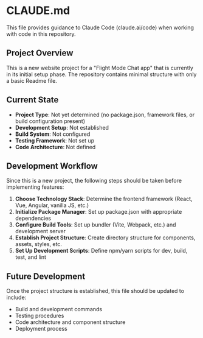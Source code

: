 # CLAUDE.md

This file provides guidance to Claude Code (claude.ai/code) when working with code in this repository.

## Project Overview

This is a new website project for a "Flight Mode Chat app" that is currently in its initial setup phase. The repository contains minimal structure with only a basic Readme file.

## Current State

- **Project Type**: Not yet determined (no package.json, framework files, or build configuration present)
- **Development Setup**: Not established
- **Build System**: Not configured
- **Testing Framework**: Not set up
- **Code Architecture**: Not defined

## Development Workflow

Since this is a new project, the following steps should be taken before implementing features:

1. **Choose Technology Stack**: Determine the frontend framework (React, Vue, Angular, vanilla JS, etc.)
2. **Initialize Package Manager**: Set up package.json with appropriate dependencies
3. **Configure Build Tools**: Set up bundler (Vite, Webpack, etc.) and development server
4. **Establish Project Structure**: Create directory structure for components, assets, styles, etc.
5. **Set Up Development Scripts**: Define npm/yarn scripts for dev, build, test, and lint

## Future Development

Once the project structure is established, this file should be updated to include:
- Build and development commands
- Testing procedures
- Code architecture and component structure
- Deployment process